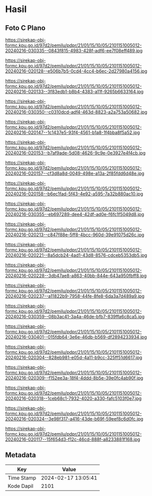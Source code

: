 # Hasil

## Foto C Plano

https://sirekap-obj-formc.kpu.go.id/97d2/pemilu/pdpr/21/01/15/10/05/2101151005012-20240216-030335--0843f815-4983-428f-adf6-ee7f08eff489.jpg

https://sirekap-obj-formc.kpu.go.id/97d2/pemilu/pdpr/21/01/15/10/05/2101151005012-20240216-020128--e506b7b5-0cd4-4cc4-b6ec-2d27980a4156.jpg

https://sirekap-obj-formc.kpu.go.id/97d2/pemilu/pdpr/21/01/15/10/05/2101151005012-20240216-020133--3f83edb1-b8b4-4383-a11f-9265b6633164.jpg

https://sirekap-obj-formc.kpu.go.id/97d2/pemilu/pdpr/21/01/15/10/05/2101151005012-20240216-030350--c0310dcd-adf4-463d-8823-a2a753a50682.jpg

https://sirekap-obj-formc.kpu.go.id/97d2/pemilu/pdpr/21/01/15/10/05/2101151005012-20240216-020147--1c1437e5-93f4-4561-b1a8-1f4bba8f5a52.jpg

https://sirekap-obj-formc.kpu.go.id/97d2/pemilu/pdpr/21/01/15/10/05/2101151005012-20240216-020153--b7af9ade-5d08-4626-9c9e-0e3927e4f4cb.jpg

https://sirekap-obj-formc.kpu.go.id/97d2/pemilu/pdpr/21/01/15/10/05/2101151005012-20240216-020157--cf3d8a8d-0049-498e-a13a-2f85fdd6d48e.jpg

https://sirekap-obj-formc.kpu.go.id/97d2/pemilu/pdpr/21/01/15/10/05/2101151005012-20240216-020158--b6ec1fad-5f43-4e92-a595-7a32b880ac10.jpg

https://sirekap-obj-formc.kpu.go.id/97d2/pemilu/pdpr/21/01/15/10/05/2101151005012-20240216-030355--eb697289-dee4-42df-ad0e-f6fc1f5049d8.jpg

https://sirekap-obj-formc.kpu.go.id/97d2/pemilu/pdpr/21/01/15/10/05/2101151005012-20240216-020213--c847f88e-5ff8-4bcc-960d-39e91075d26c.jpg

https://sirekap-obj-formc.kpu.go.id/97d2/pemilu/pdpr/21/01/15/10/05/2101151005012-20240216-020221--8a5dcb24-4ad1-43d8-8576-cdceb5353db5.jpg

https://sirekap-obj-formc.kpu.go.id/97d2/pemilu/pdpr/21/01/15/10/05/2101151005012-20240216-020228--3db47ae8-a863-40bb-844e-643a950fbff8.jpg

https://sirekap-obj-formc.kpu.go.id/97d2/pemilu/pdpr/21/01/15/10/05/2101151005012-20240216-020237--a11822b9-7958-44fe-8fe8-6da3a7d489a9.jpg

https://sirekap-obj-formc.kpu.go.id/97d2/pemilu/pdpr/21/01/15/10/05/2101151005012-20240216-030359--08b3ac41-3a4a-46de-bfb7-839ffa6c8ca5.jpg

https://sirekap-obj-formc.kpu.go.id/97d2/pemilu/pdpr/21/01/15/10/05/2101151005012-20240216-030401--015fdb64-3e6e-46db-b569-df2894233934.jpg

https://sirekap-obj-formc.kpu.go.id/97d2/pemilu/pdpr/21/01/15/10/05/2101151005012-20240216-020304--828eb981-e05d-4a11-b9cc-325ff51d6617.jpg

https://sirekap-obj-formc.kpu.go.id/97d2/pemilu/pdpr/21/01/15/10/05/2101151005012-20240216-020309--f152ee3a-18f4-4ddd-8b5e-39e0fc4ab90f.jpg

https://sirekap-obj-formc.kpu.go.id/97d2/pemilu/pdpr/21/01/15/10/05/2101151005012-20240216-020318--1ceb68c1-7932-4020-a330-fafc5103f0e7.jpg

https://sirekap-obj-formc.kpu.go.id/97d2/pemilu/pdpr/21/01/15/10/05/2101151005012-20240216-020324--3e98f317-a416-43de-b69f-59eef8c6d0fc.jpg

https://sirekap-obj-formc.kpu.go.id/97d2/pemilu/pdpr/21/01/15/10/05/2101151005012-20240216-020117--15f654d3-f12c-46cd-888f-a8233881f168.jpg


## Metadata

| Key        | Value               |
| ---------- | ------------------- |
| Time Stamp | 2024-02-17 13:05:41 |
| Kode Dapil | 2101                |



